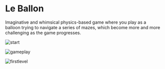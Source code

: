 # Le Ballon #

Imaginative and whimsical physics-based game where you play as a balloon trying to navigate a series of mazes, which become more and more challenging as the game progresses.

![start](https://github.com/cosparks/le_ballon/blob/main/docs/LeBallonStart.png)

![gameplay](https://github.com/cosparks/le_ballon/blob/main/docs/Le_Ballon_Gameplay.gif)

![firstlevel](https://github.com/cosparks/le_ballon/blob/main/docs/InGame1.png)
